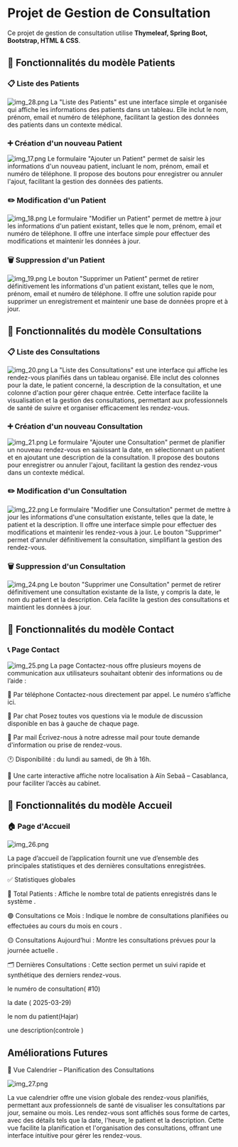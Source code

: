 # Projet de Gestion de Consultation

Ce projet de gestion de consultation utilise **Thymeleaf, Spring Boot, Bootstrap, HTML & CSS**.

## 📌 Fonctionnalités du modèle Patients

### 📋 Liste des Patients

![img_28.png](img_28.png)
La "Liste des Patients" est une interface simple et organisée qui affiche les informations des patients dans un tableau. Elle inclut le nom, prénom, email et numéro de téléphone, facilitant la gestion des données des patients dans un contexte médical.

### ➕ Création d'un nouveau Patient
![img_17.png](img_17.png)
Le formulaire "Ajouter un Patient" permet de saisir les informations d'un nouveau patient, incluant le nom, prénom, email et numéro de téléphone. Il propose des boutons pour enregistrer ou annuler l'ajout, facilitant la gestion des données des patients.
### ✏️ Modification d'un Patient
![img_18.png](img_18.png)
Le formulaire "Modifier un Patient" permet de mettre à jour les informations d'un patient existant, telles que le nom, prénom, email et numéro de téléphone. Il offre une interface simple pour effectuer des modifications et maintenir les données à jour.
### 🗑️ Suppression d'un Patient
![img_19.png](img_19.png)
Le bouton "Supprimer un Patient" permet de retirer définitivement les informations d'un patient existant, telles que le nom, prénom, email et numéro de téléphone. Il offre une solution rapide pour supprimer un enregistrement et maintenir une base de données propre et à jour.
## 📌 Fonctionnalités du modèle Consultations

### 📋 Liste des Consultations
![img_20.png](img_20.png)
La "Liste des Consultations" est une interface qui affiche les rendez-vous planifiés dans un tableau organisé. Elle inclut des colonnes pour la date, le patient concerné, la description de la consultation, et une colonne d'action pour gérer chaque entrée. Cette interface facilite la visualisation et la gestion des consultations, permettant aux professionnels de santé de suivre et organiser efficacement les rendez-vous.
### ➕ Création d'un nouveau Consultation
![img_21.png](img_21.png)
Le formulaire "Ajouter une Consultation" permet de planifier un nouveau rendez-vous en saisissant la date, en sélectionnant un patient et en ajoutant une description de la consultation. Il propose des boutons pour enregistrer ou annuler l'ajout, facilitant la gestion des rendez-vous dans un contexte médical.
### ✏️ Modification d'un Consultation
![img_22.png](img_22.png)
Le formulaire "Modifier une Consultation" permet de mettre à jour les informations d'une consultation existante, telles que la date, le patient et la description. Il offre une interface simple pour effectuer des modifications et maintenir les rendez-vous à jour. Le bouton "Supprimer" permet d'annuler définitivement la consultation, simplifiant la gestion des rendez-vous.
### 🗑️ Suppression d'un Consultation
![img_24.png](img_24.png)
Le bouton "Supprimer une Consultation" permet de retirer définitivement une consultation existante de la liste, y compris la date, le nom du patient et la description. Cela facilite la gestion des consultations et maintient les données à jour.
## 📌 Fonctionnalités du modèle Contact

### 📞 Page Contact
![img_25.png](img_25.png)
La page Contactez-nous offre plusieurs moyens de communication aux utilisateurs souhaitant obtenir des informations ou de l’aide :

📱 Par téléphone
Contactez-nous directement par appel. Le numéro s’affiche ici.

💬 Par chat
Posez toutes vos questions via le module de discussion disponible en bas à gauche de chaque page.

📧 Par mail
Écrivez-nous à notre adresse mail pour toute demande d'information ou prise de rendez-vous.

🕐 Disponibilité : du lundi au samedi, de 9h à 16h.

📍 Une carte interactive affiche notre localisation à Aïn Sebaâ – Casablanca, pour faciliter l’accès au cabinet.
## 📌 Fonctionnalités du modèle Accueil
### 🏠 Page d'Accueil
![img_26.png](img_26.png)

La page d’accueil de l’application fournit une vue d’ensemble des principales statistiques et des dernières consultations enregistrées.

✅ Statistiques globales

🔵 Total Patients : Affiche le nombre total de patients enregistrés dans le système .

🟢 Consultations ce Mois : Indique le nombre de consultations planifiées ou effectuées au cours du mois en cours .

🟡 Consultations Aujourd’hui : Montre les consultations prévues pour la journée actuelle .

🗂️ Dernières Consultations :
Cette section permet un suivi rapide et synthétique des derniers rendez-vous.

le numéro de consultation( #10)

la date ( 2025-03-29)

le nom du patient(Hajar)

une description(controle )


## Améliorations Futures
📅 Vue Calendrier – Planification des Consultations 

![img_27.png](img_27.png)

La vue calendrier offre une vision globale des rendez-vous planifiés, permettant aux professionnels de santé de visualiser les consultations par jour, semaine ou mois. Les rendez-vous sont affichés sous forme de cartes, avec des détails tels que la date, l'heure, le patient et la description. Cette vue facilite la planification et l'organisation des consultations, offrant une interface intuitive pour gérer les rendez-vous.

